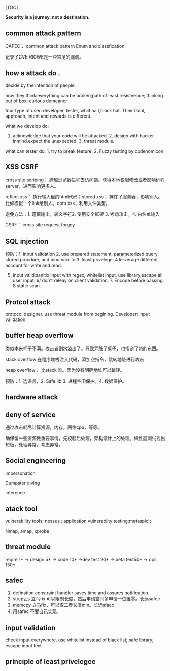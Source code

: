 

[TOC]

**Security is a journey, not a destination.**

## common attack pattern

CAPEC： common attack pattern Enum and classfication.

记录了CVE 和CWE是一些常见的漏洞。

## how a attack do .

decide by the intention of people.

how they think:everything can be broken;path of least resisteence; thinking out of box; curious demeanor

four type of user: developer, tester, whilt halt,black hat. Their  Goal, approach, intent and rewards is different.

what we develop do:

1. acknowledge that your code will be attacked. 2. design with hacker inmind.expect the unexpected. 3. threat module.

what can tester do: 1. try to break feature. 2. Fuzzy testing by codenomicon

## XSS CSRF

cross site scriping； 跨越浏览器进程去访问额。获得本地权限修改或者影响远程server，进而影响更多人。

reflect xss： 执行输入里的html代码；stored xss； 存在了服务器，影响别人。比如模拟一个link给别人。dom xss；利用文件类型。

避免方法：1. 谨慎输出，转义字符2. 使用安全框架 3. 考虑攻击，4. 白名单输入

CSRF： cross site request forgey

## SQL injection

预防：1. input validation 2. use prepared statement, parameterized query. stored procdure, and bind vari. to 3. least privelege. 4.lerverage different account for write and read.

5. input valid:sanitix input with regex, whitelist input, use library,escape all user input. 6/ don't releay on client validation. 7. Encode before passing. 8 static scan.

## Protcol attack

protocol designer. use threat module from begining. Developer: input validation.

## buffer heap overflow

类似本来杯子不满。攻击者倒水溢出了。导致弄脏了桌子，也掺杂了新的东西。

stack overflow 在程序堆栈注入代码，添加空指令，跳转地址进行攻击

heap overflow： 比stack 难。因为没有明确地址可以跳转。

预防：1. 选语言，2. Safe lib 3. 进程空间保护。4. 数据保护。

## hardware  attack

## deny of service

通过攻击耗尽计算资源，内存，网络cpu，等等。

确保留一些资源做重要事情，先校验后处理，架构设计上的处理。做性能测试找出短板，处理异常。考虑异常。

## Social engineering 

Impersonation 

Dumpster diving

inference

## atack tool

vulnerability tools; nessus ; application vulnerabilty testing;metasploit

Nmap, amap, xprobe



## threat module

reqire 1*  -> design 5* -> code 10* ->dev test 20* -> beta test50*  -> ops 150*



## safec

1. defination constraint handler saves time and assures notification.
2. strcpy_s  立马fix 可以限制长度，然后申请空间多申请一位置零。长远safec
3. memcpy 立马fix，可以取二者长度min。长远sfaec
4. 用safec 不要自己实现。

## input validation

check input everywhere. use whitelist instead of black list; safe library; escape input text

## principle of least privelegee



